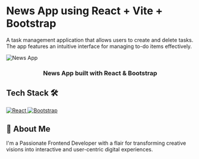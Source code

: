 # News App using React + Vite + Bootstrap
A task management application that allows users to create and delete tasks. The app features an intuitive interface for managing to-do items effectively.


![News App](https://github.com/user-attachments/assets/013f1cec-d4d6-467e-90f5-cb63eec038b2)

<div align="center">
<h3>News App built with React & Bootstrap</h5>
</div>


## Tech Stack 🛠️

<a href="https://react.dev/" target="_blank" rel="noreferrer">
    <img src="https://img.shields.io/badge/react-black.svg?style=for-the-badge&logo=react&logoColor=%2361DAFB&color=black" alt="React" />
  </a>
<a href="https://getbootstrap.com/" target="_blank" rel="noreferrer">
<img src="https://img.shields.io/badge/bootstrap-%238511FA.svg?style=for-the-badge&logo=bootstrap&logoColor=white" alt="Bootstrap" />
  </a>

## 🚀 About Me
I'm a Passionate Frontend Developer with a flair for transforming creative visions into interactive and user-centric digital experiences.
